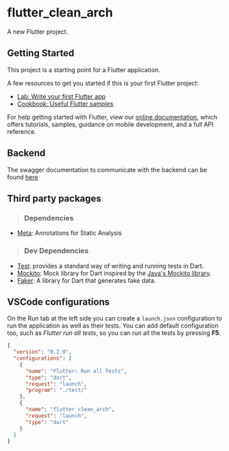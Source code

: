 # flutter_clean_arch

A new Flutter project.

## Getting Started

This project is a starting point for a Flutter application.

A few resources to get you started if this is your first Flutter project:

- [Lab: Write your first Flutter app](https://flutter.dev/docs/get-started/codelab)
- [Cookbook: Useful Flutter samples](https://flutter.dev/docs/cookbook)

For help getting started with Flutter, view our
[online documentation](https://flutter.dev/docs), which offers tutorials,
samples, guidance on mobile development, and a full API reference.


## Backend

The swagger documentation to communicate with the backend can be found [here](http://fordevs.herokuapp.com/api-docs/#/) 

## Third party packages

> ### Dependencies
- [Meta](https://pub.dev/packages/meta): Annotations for Static Analysis

> ### Dev Dependencies
- [Test](https://pub.dev/packages/test): provides a standard way of writing and running tests in Dart.
- [Mockito](https://pub.dev/packages/mockito): Mock library for Dart inspired by the [Java's Mockito library](https://github.com/mockito/mockito).
- [Faker](https://pub.dev/packages/faker): A library for Dart that generates fake data.


## VSCode configurations

On the Run tab at the left side you can create a `launch.json` configuration to run the application as well as their tests. You can add default configuration too, such as
_Flutter run all tests_, so you can run all the tests by pressing **F5**.

```json
{
  "version": "0.2.0",
  "configurations": [
    {
      "name": "Flutter: Run all Tests",
      "type": "dart",
      "request": "launch",
      "program": "./test/"
    },
    {
      "name": "flutter_clean_arch",
      "request": "launch",
      "type": "dart"
    }
  ]
}
```
